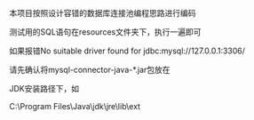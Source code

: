 本项目按照设计容错的数据库连接池编程思路进行编码

测试用的SQL语句在resources文件夹下，执行一遍即可

如果报错No suitable driver found for jdbc:mysql://127.0.0.1:3306/

请先确认将mysql-connector-java-*.jar包放在

JDK安装路径下，如

C:\Program Files\Java\jdk\jre\lib\ext
